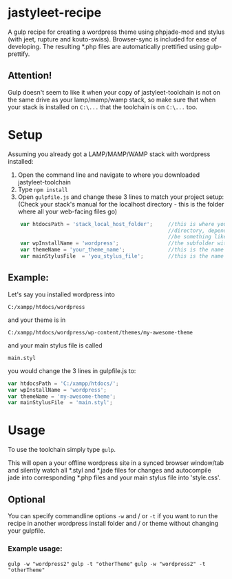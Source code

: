 # jastyleet-recipe
A gulp recipe for creating a wordpress theme using phpjade-mod and stylus (with jeet, rupture and kouto-swiss).
Browser-sync is included for ease of developing. The resulting *.php files are automatically prettified using
gulp-prettify.

## Attention!
Gulp doesn't seem to like it when your copy of jastyleet-toolchain is not on the same drive as your lamp/mamp/wamp stack,
so make sure that when your stack is installed on ```C:\...``` that the toolchain is on ```C:\...``` too.

# Setup

Assuming you already got a LAMP/MAMP/WAMP stack with wordpress installed:

1.  Open the command line and navigate to where you downloaded jastyleet-toolchain
2.  Type ```npm install```
2.  Open ```gulpfile.js``` and change these 3 lines to match your project setup:
    (Check your stack's manual for the localhost directory - this is the folder where all your web-facing files go)
  
```javascript
    var htdocsPath = 'stack_local_host_folder';     //this is where your lamp/mamp/wamp stack has it's localhost
                                                    //directory, depending on what stack you use it could
                                                    //be something like "C:/wamp/www/"
    var wpInstallName = 'wordpress';                //the subfolder within your 'htdocs' where wordpress is installed
    var themeName = 'your_theme_name';              //this is the name of your theme folder
    var mainStylusFile  = 'you_stylus_file';        //this is the name of your main stylus file
```
## Example:
Let's say you installed wordpress into

```
C:/xampp/htdocs/wordpress
```

and your theme is in

```
C:/xampp/htdocs/wordpress/wp-content/themes/my-awesome-theme
```
and your main stylus file is called 
```
main.styl
```
you would change the 3 lines in gulpfile.js to:
```javascript
var htdocsPath = 'C:/xampp/htdocs/';
var wpInstallName = 'wordpress';
var themeName = 'my-awesome-theme';
var mainStylusFile  = 'main.styl';
```

# Usage
To use the toolchain simply type ```gulp```.

This will open a your offline wordpress site in a synced browser window/tab and silently watch all *.styl and *.jade files
for changes and autocompile jade into corresponding *.php files and your main stylus file into 'style.css'.

## Optional
You can specify commandline options ```-w``` and / or ```-t```
if you want to run the recipe in another wordpress install folder and / or theme without changing your gulpfile.

### Example usage:
```gulp -w "wordpress2"```
```gulp -t "otherTheme"```
```gulp -w "wordpress2" -t "otherTheme"```

    


